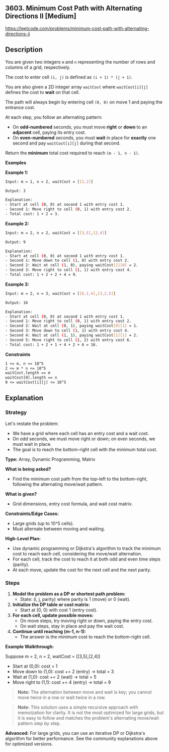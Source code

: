 ## 3603. Minimum Cost Path with Alternating Directions II [Medium]

https://leetcode.com/problems/minimum-cost-path-with-alternating-directions-ii

## Description

You are given two integers `m` and `n` representing the number of rows and columns of a grid, respectively.

The cost to enter cell `(i, j)` is defined as `(i + 1) * (j + 1)`.

You are also given a 2D integer array `waitCost` where `waitCost[i][j]` defines the cost to **wait** on that cell.

The path will always begin by entering cell `(0, 0)` on move 1 and paying the entrance cost.

At each step, you follow an alternating pattern:
- On **odd-numbered** seconds, you must move **right** or **down** to an **adjacent** cell, paying its entry cost.
- On **even-numbered** seconds, you must **wait** in place for **exactly** one second and pay `waitCost[i][j]` during that second.

Return the **minimum** total cost required to reach `(m - 1, n - 1)`.

**Examples**

**Example 1:**

```sh
Input: m = 1, n = 2, waitCost = [[1,2]]

Output: 3

Explanation:
- Start at cell (0, 0) at second 1 with entry cost 1.
- Second 1: Move right to cell (0, 1) with entry cost 2.
- Total cost: 1 + 2 = 3.
```

**Example 2:**

```sh
Input: m = 2, n = 2, waitCost = [[3,5],[2,4]]

Output: 9

Explanation:
- Start at cell (0, 0) at second 1 with entry cost 1.
- Second 1: Move down to cell (1, 0) with entry cost 2.
- Second 2: Wait at cell (1, 0), paying waitCost[1][0] = 2.
- Second 3: Move right to cell (1, 1) with entry cost 4.
- Total cost: 1 + 2 + 2 + 4 = 9.
```

**Example 3:**

```sh
Input: m = 2, n = 3, waitCost = [[6,1,4],[3,2,5]]

Output: 16

Explanation:
- Start at cell (0, 0) at second 1 with entry cost 1.
- Second 1: Move right to cell (0, 1) with entry cost 2.
- Second 2: Wait at cell (0, 1), paying waitCost[0][1] = 1.
- Second 3: Move down to cell (1, 1) with entry cost 4.
- Second 4: Wait at cell (1, 1), paying waitCost[1][1] = 2.
- Second 5: Move right to cell (1, 2) with entry cost 6.
- Total cost: 1 + 2 + 1 + 4 + 2 + 6 = 16.
```

**Constraints**
```tex
1 <= m, n <= 10^5
2 <= m * n <= 10^5
waitCost.length == m
waitCost[0].length == n
0 <= waitCost[i][j] <= 10^5
```

## Explanation

### Strategy

Let's restate the problem:
- We have a grid where each cell has an entry cost and a wait cost.
- On odd seconds, we must move right or down; on even seconds, we must wait in place.
- The goal is to reach the bottom-right cell with the minimum total cost.

**Type:** Array, Dynamic Programming, Matrix

**What is being asked?**
- Find the minimum cost path from the top-left to the bottom-right, following the alternating move/wait pattern.

**What is given?**
- Grid dimensions, entry cost formula, and wait cost matrix.

**Constraints/Edge Cases:**
- Large grids (up to 10^5 cells).
- Must alternate between moving and waiting.

**High-Level Plan:**
- Use dynamic programming or Dijkstra's algorithm to track the minimum cost to reach each cell, considering the move/wait alternation.
- For each cell, track the cost to reach it at both odd and even time steps (parity).
- At each move, update the cost for the next cell and the next parity.

### Steps

1. **Model the problem as a DP or shortest path problem:**
   - State: (i, j, parity) where parity is 1 (move) or 0 (wait).
2. **Initialize the DP table or cost matrix:**
   - Start at (0, 0) with cost 1 (entry cost).
3. **For each cell, update possible moves:**
   - On move steps, try moving right or down, paying the entry cost.
   - On wait steps, stay in place and pay the wait cost.
4. **Continue until reaching (m-1, n-1):**
   - The answer is the minimum cost to reach the bottom-right cell.

**Example Walkthrough:**

Suppose m = 2, n = 2, waitCost = [[3,5],[2,4]]

- Start at (0,0): cost = 1
- Move down to (1,0): cost += 2 (entry) → total = 3
- Wait at (1,0): cost += 2 (wait) → total = 5
- Move right to (1,1): cost += 4 (entry) → total = 9

> **Note:** The alternation between move and wait is key; you cannot move twice in a row or wait twice in a row.

> **Note:** This solution uses a simple recursive approach with memoization for clarity. It is not the most optimized for large grids, but it is easy to follow and matches the problem's alternating move/wait pattern step by step.

**Advanced:**
For large grids, you can use an iterative DP or Dijkstra's algorithm for better performance. See the community explanations above for optimized versions.
